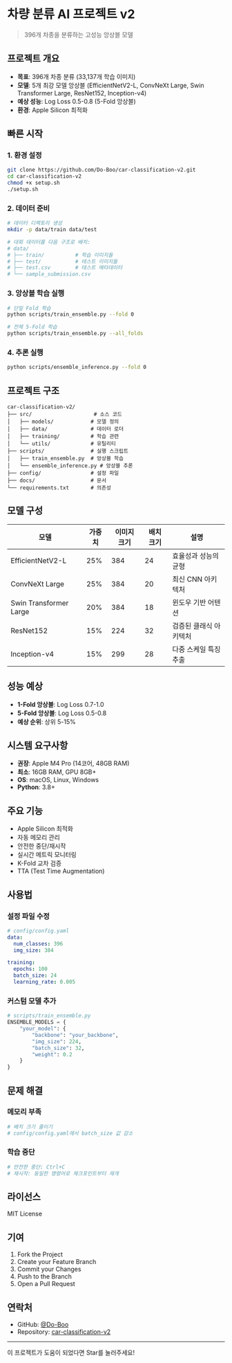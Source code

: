 # 차량 분류 AI 프로젝트 v2

> 396개 차종을 분류하는 고성능 앙상블 모델

## 프로젝트 개요

- **목표**: 396개 차종 분류 (33,137개 학습 이미지)
- **모델**: 5개 최강 모델 앙상블 (EfficientNetV2-L, ConvNeXt Large, Swin Transformer Large, ResNet152, Inception-v4)
- **예상 성능**: Log Loss 0.5-0.8 (5-Fold 앙상블)
- **환경**: Apple Silicon 최적화

## 빠른 시작

### 1. 환경 설정
```bash
git clone https://github.com/Do-Boo/car-classification-v2.git
cd car-classification-v2
chmod +x setup.sh
./setup.sh
```

### 2. 데이터 준비
```bash
# 데이터 디렉토리 생성
mkdir -p data/train data/test

# 대회 데이터를 다음 구조로 배치:
# data/
# ├── train/          # 학습 이미지들
# ├── test/           # 테스트 이미지들
# ├── test.csv        # 테스트 메타데이터
# └── sample_submission.csv
```

### 3. 앙상블 학습 실행
```bash
# 단일 Fold 학습
python scripts/train_ensemble.py --fold 0

# 전체 5-Fold 학습
python scripts/train_ensemble.py --all_folds
```

### 4. 추론 실행
```bash
python scripts/ensemble_inference.py --fold 0
```

## 프로젝트 구조

```
car-classification-v2/
├── src/                    # 소스 코드
│   ├── models/            # 모델 정의
│   ├── data/              # 데이터 로더
│   ├── training/          # 학습 관련
│   └── utils/             # 유틸리티
├── scripts/               # 실행 스크립트
│   ├── train_ensemble.py  # 앙상블 학습
│   └── ensemble_inference.py # 앙상블 추론
├── config/                # 설정 파일
├── docs/                  # 문서
└── requirements.txt       # 의존성
```

## 모델 구성

| 모델 | 가중치 | 이미지 크기 | 배치 크기 | 설명 |
|------|--------|-------------|-----------|------|
| EfficientNetV2-L | 25% | 384 | 24 | 효율성과 성능의 균형 |
| ConvNeXt Large | 25% | 384 | 20 | 최신 CNN 아키텍처 |
| Swin Transformer Large | 20% | 384 | 18 | 윈도우 기반 어텐션 |
| ResNet152 | 15% | 224 | 32 | 검증된 클래식 아키텍처 |
| Inception-v4 | 15% | 299 | 28 | 다중 스케일 특징 추출 |

## 성능 예상

- **1-Fold 앙상블**: Log Loss 0.7-1.0
- **5-Fold 앙상블**: Log Loss 0.5-0.8
- **예상 순위**: 상위 5-15%

## 시스템 요구사항

- **권장**: Apple M4 Pro (14코어, 48GB RAM)
- **최소**: 16GB RAM, GPU 8GB+
- **OS**: macOS, Linux, Windows
- **Python**: 3.8+

## 주요 기능

- Apple Silicon 최적화
- 자동 메모리 관리
- 안전한 중단/재시작
- 실시간 메트릭 모니터링
- K-Fold 교차 검증
- TTA (Test Time Augmentation)

## 사용법

### 설정 파일 수정
```yaml
# config/config.yaml
data:
  num_classes: 396
  img_size: 384

training:
  epochs: 100
  batch_size: 24
  learning_rate: 0.005
```

### 커스텀 모델 추가
```python
# scripts/train_ensemble.py
ENSEMBLE_MODELS = {
    "your_model": {
        "backbone": "your_backbone",
        "img_size": 224,
        "batch_size": 32,
        "weight": 0.2
    }
}
```

## 문제 해결

### 메모리 부족
```bash
# 배치 크기 줄이기
# config/config.yaml에서 batch_size 값 감소
```

### 학습 중단
```bash
# 안전한 중단: Ctrl+C
# 재시작: 동일한 명령어로 체크포인트부터 재개
```

## 라이선스

MIT License

## 기여

1. Fork the Project
2. Create your Feature Branch
3. Commit your Changes
4. Push to the Branch
5. Open a Pull Request

## 연락처

- GitHub: [@Do-Boo](https://github.com/Do-Boo)
- Repository: [car-classification-v2](https://github.com/Do-Boo/car-classification-v2)

---

이 프로젝트가 도움이 되었다면 Star를 눌러주세요!
